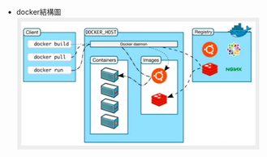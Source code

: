 * docker結構圖
![](https://github.com/WWW-Jack/WWW/blob/master/linux%E5%AD%B8%E7%BF%92/pic/%E8%9E%A2%E5%B9%95%E6%93%B7%E5%8F%96%E7%95%AB%E9%9D%A2%202022-05-31%20214908.png)
